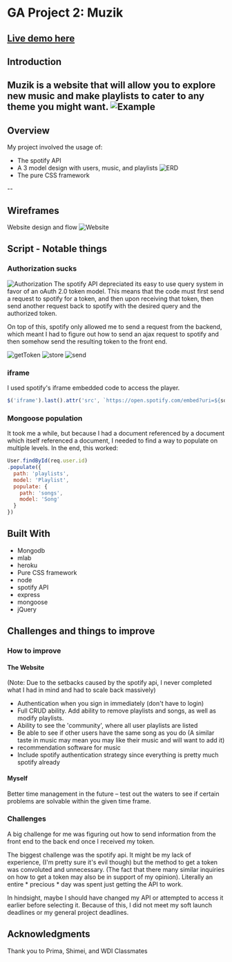 # GA Project 2: Muzik



## [Live demo here](https://makingmuzak.herokuapp.com/user)

## Introduction

Muzik is a website that will allow you to explore new music and make playlists to cater to any theme you might want.
![Example](README_images/site-example.png)
--

## Overview

My project involved the usage of:
* The spotify API
* A 3 model design with users, music, and playlists
![ERD](README_images/ERD.jpg)
* The pure CSS framework

--

## Wireframes

Website design and flow
![Website](README_images/flow.jpg)

## Script - Notable things

### Authorization sucks
![Authorization](README_images/authFlow.png)
The spotify API depreciated its easy to use query system in favor of an oAuth 2.0 token model. This means that the code must first send a request to spotify for a token, and then upon receiving that token, then send another request back to spotify with the desired query and the authorized token.

On top of this, spotify only allowed me to send a request from the backend, which meant I had to figure out how to send an ajax request to spotify and then somehow send the resulting token to the front end.

![getToken](README_images/grabToken.png)
![store](README_images/storeToken.png)
![send](README_images/sendRequest.png)

### iframe
I used spotify's iframe embedded code to access the player.
```javascript
$('iframe').last().attr('src', `https://open.spotify.com/embed?uri=${song.uri}`)
```

### Mongoose population
It took me a while, but because I had a document referenced by a document which itself referenced a document, I needed to find a way to populate on multiple levels. In the end, this worked:
```javascript
User.findById(req.user.id)
.populate({
  path: 'playlists',
  model: 'Playlist',
  populate: {
    path: 'songs',
    model: 'Song'
  }
})
```
## Built With

* Mongodb
* mlab
* heroku
* Pure CSS framework
* node
* spotify API
* express
* mongoose
* jQuery

## Challenges and things to improve

### How to improve

#### The Website

(Note: Due to the setbacks caused by the spotify api, I never completed what I had in mind and had to scale back massively)
* Authentication when you sign in immediately (don't have to login)
* Full CRUD ability. Add ability to remove playlists and songs, as well as modify playlists.
* Ability to see the 'community', where all user playlists are listed
* Be able to see if other users have the same song as you do (A similar taste in music may mean you may like their music and will want to add it)
* recommendation software for music
* Include spotify authentication strategy since everything is pretty much spotify already

#### Myself

Better time management in the future – test out the waters to see if certain problems are solvable within the given time frame.

### Challenges

A big challenge for me was figuring out how to send information from the front end to the back end once I received my token.

The biggest challenge was the spotify api. It might be my lack of experience, (I'm pretty sure it's evil though) but the method to get a token was convoluted and unnecessary. (The fact that there many similar inquiries on how to get a token may also be in support of my opinion). Literally an entire * precious * day was spent just getting the API to work.

In hindsight, maybe I should have changed my API or attempted to access it earlier before selecting it. Because of this, I did not meet my soft launch deadlines or my general project deadlines.

## Acknowledgments

Thank you to Prima, Shimei, and WDI Classmates
